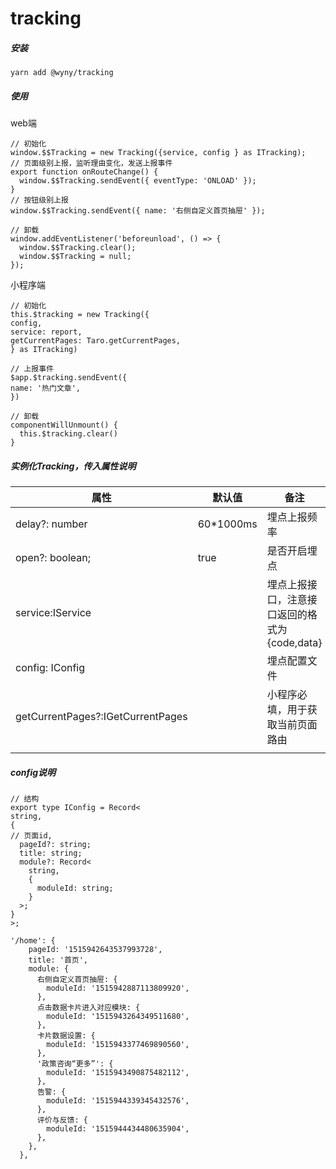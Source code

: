 # tracking

##### 安装

```
yarn add @wyny/tracking
```

##### 使用

web端

```
// 初始化
window.$$Tracking = new Tracking({service, config } as ITracking);
// 页面级别上报，监听理由变化，发送上报事件
export function onRouteChange() {
  window.$$Tracking.sendEvent({ eventType: 'ONLOAD' });
}
// 按钮级别上报
window.$$Tracking.sendEvent({ name: '右侧自定义首页抽屉' });

// 卸载
window.addEventListener('beforeunload', () => {
  window.$$Tracking.clear();
  window.$$Tracking = null;
});
```

小程序端

```
// 初始化
this.$tracking = new Tracking({
config,
service: report,
getCurrentPages: Taro.getCurrentPages,
} as ITracking)

// 上报事件
$app.$tracking.sendEvent({
name: '热门文章',
})

// 卸载
componentWillUnmount() {
  this.$tracking.clear()
}
```

##### 实例化Tracking，传入属性说明

| 属性                              | 默认值    | 备注                                          |
| --------------------------------- | --------- | --------------------------------------------- |
| delay?: number                    | 60*1000ms | 埋点上报频率                                  |
| open?: boolean;                   | true      | 是否开启埋点                                  |
| service:IService                  |           | 埋点上报接口，注意接口返回的格式为{code,data} |
| config: IConfig                   |           | 埋点配置文件                                  |
| getCurrentPages?:IGetCurrentPages |           | 小程序必填，用于获取当前页面路由              |
|                                   |           |                                               |

##### config说明


```
// 结构
export type IConfig = Record<
string,
{
// 页面id, 
  pageId?: string;
  title: string;
  module?: Record<
    string,
    {
      moduleId: string;
    }
  >;
}
>;

'/home': {
    pageId: '1515942643537993728',
    title: '首页',
    module: {
      右侧自定义首页抽屉: {
        moduleId: '1515942887113809920',
      },
      点击数据卡片进入对应模块: {
        moduleId: '1515943264349511680',
      },
      卡片数据设置: {
        moduleId: '1515943377469890560',
      },
      '政策咨询“更多”': {
        moduleId: '1515943490875482112',
      },
      告警: {
        moduleId: '1515944339345432576',
      },
      评价与反馈: {
        moduleId: '1515944434480635904',
      },
    },
  },
```


  

